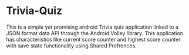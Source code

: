 # Trivia-Quiz
This is a simple yet promising android Trivia quiz application linked to a JSON format data API through the Android Volley library.
This application has characteristics like current score counter and highest score counter with save state functionality using Shared Prefrences.
